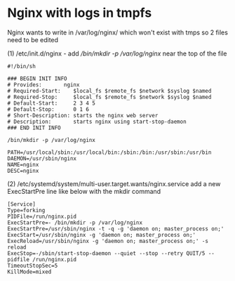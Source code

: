 # Nginx with logs in tmpfs

Nginx wants to write in /var/log/nginx/ which won't exist with tmps so 2 files need to be edited

(1) /etc/init.d/nginx - add */bin/mkdir -p /var/log/nginx* near the top of the file
```
#!/bin/sh

### BEGIN INIT INFO
# Provides:       nginx
# Required-Start:    $local_fs $remote_fs $network $syslog $named
# Required-Stop:     $local_fs $remote_fs $network $syslog $named
# Default-Start:     2 3 4 5
# Default-Stop:      0 1 6
# Short-Description: starts the nginx web server
# Description:       starts nginx using start-stop-daemon
### END INIT INFO

/bin/mkdir -p /var/log/nginx

PATH=/usr/local/sbin:/usr/local/bin:/sbin:/bin:/usr/sbin:/usr/bin
DAEMON=/usr/sbin/nginx
NAME=nginx
DESC=nginx

```

(2) /etc/systemd/system/multi-user.target.wants/nginx.service add a new ExecStartPre line like below with the mkdir command
```
[Service]
Type=forking
PIDFile=/run/nginx.pid
ExecStartPre=- /bin/mkdir -p /var/log/nginx
ExecStartPre=/usr/sbin/nginx -t -q -g 'daemon on; master_process on;'
ExecStart=/usr/sbin/nginx -g 'daemon on; master_process on;'
ExecReload=/usr/sbin/nginx -g 'daemon on; master_process on;' -s reload
ExecStop=-/sbin/start-stop-daemon --quiet --stop --retry QUIT/5 --pidfile /run/nginx.pid
TimeoutStopSec=5
KillMode=mixed
```
